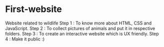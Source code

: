 # First-website
Website related to wildlife 
Step 1 : To know more about HTML, CSS and JavaScript. 
Step 2 : To collect pictures of animals and put it in respective folders. 
Step 3 : To create an interactive website which is UX friendly. 
Step 4 : Make it public :)
